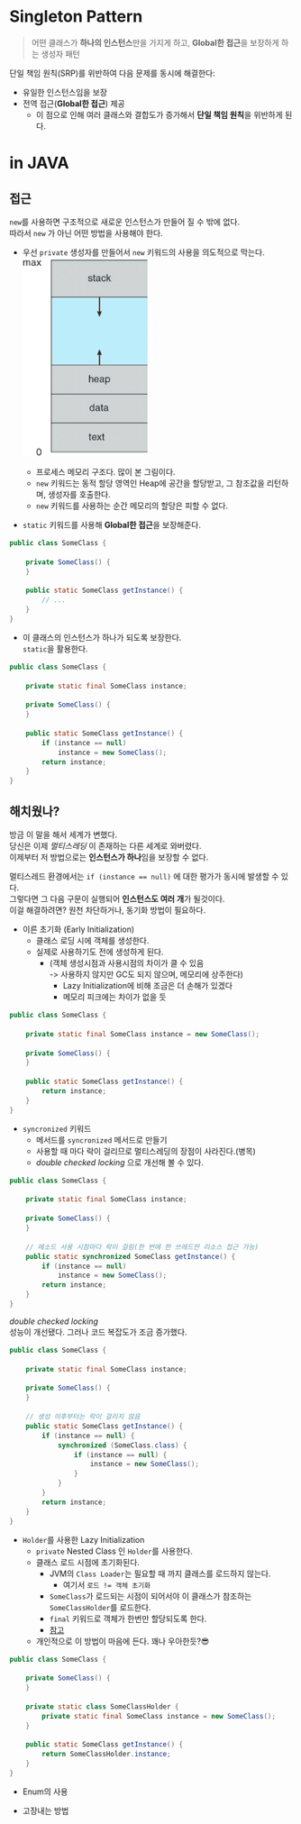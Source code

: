 # Singleton Pattern

> 어떤 클래스가 **하나의 인스턴스**만을 가지게 하고, **Global한 접근**을 보장하게 하는 생성자 패턴

단일 책임 원칙(SRP)를 위반하여 다음 문제를 동시에 해결한다:

- 유일한 인스턴스임을 보장
- 전역 접근(**Global한 접근**) 제공
    - 이 점으로 인해 여러 클래스와 결합도가 증가해서 **단일 책임 원칙**을 위반하게 된다.

# in JAVA

## 접근

`new`를 사용하면 구조적으로 새로운 인스턴스가 만들어 질 수 밖에 없다.  
따라서 `new` 가 아닌 어떤 방법을 사용해야 한다.

- 우선 `private` 생성자를 만들어서 `new` 키워드의 사용을 의도적으로 막는다.  
  ![img.png](img.png)
    - 프로세스 메모리 구조다. 많이 본 그림이다.
    - `new` 키워드는 동적 할당 영역인 Heap에 공간을 할당받고, 그 참조값을 리턴하며, 생성자를 호출한다.
    - `new` 키워드를 사용하는 순간 메모리의 할당은 피할 수 없다.


- `static` 키워드를 사용해 **Global한 접근**을 보장해준다.

```java
public class SomeClass {

	private SomeClass() {
	}

	public static SomeClass getInstance() {
		// ...
	}
}
```

- 이 클래스의 인스턴스가 하나가 되도록 보장한다.  
  `static`을 활용한다.

```java
public class SomeClass {

	private static final SomeClass instance;

	private SomeClass() {
	}

	public static SomeClass getInstance() {
		if (instance == null)
			instance = new SomeClass();
		return instance;
	}
}
```

## 해치웠나?

방금 이 말을 해서 세계가 변했다.  
당신은 이제 _멀티스레딩_ 이 존재하는 다른 세계로 와버렸다.  
이제부터 저 방법으로는 **인스턴스가 하나**임을 보장할 수 없다.

멀티스레드 환경에서는 `if (instance == null)` 에 대한 평가가 동시에 발생할 수 있다.  
그렇다면 그 다음 구문이 실행되어 **인스턴스도 여러 개**가 될것이다.  
이걸 해결하려면? 원천 차단하거나, 동기화 방법이 필요하다.

- 이른 초기화 (Early Initialization)
    - 클래스 로딩 시에 객체를 생성한다.
    - 실제로 사용하기도 전에 생성하게 된다.
        - (객체 생성시점과 사용시점의 차이가 클 수 있음  
          -> 사용하지 않지만 GC도 되지 않으며, 메모리에 상주한다)
            - Lazy Initialization에 비해 조금은 더 손해가 있겠다
            - 메모리 피크에는 차이가 없을 듯

```java
public class SomeClass {

	private static final SomeClass instance = new SomeClass();

	private SomeClass() {
	}

	public static SomeClass getInstance() {
		return instance;
	}
}
```

- `syncronized` 키워드
    - 메서드를 `syncronized` 메서드로 만들기
    - 사용할 때 마다 락이 걸리므로 멀티스레딩의 장점이 사라진다.(병목)
    - _double checked locking_ 으로 개선해 볼 수 있다.

```java
public class SomeClass {

	private static final SomeClass instance;

	private SomeClass() {
	}

	// 메소드 사용 시점마다 락이 걸림(한 번에 한 쓰레드만 리소스 접근 가능)
	public static synchronized SomeClass getInstance() {
		if (instance == null)
			instance = new SomeClass();
		return instance;
	}
}
```

_double checked locking_  
성능이 개선됐다. 그러나 코드 복잡도가 조금 증가했다.

```java
public class SomeClass {

	private static final SomeClass instance;

	private SomeClass() {
	}

	// 생성 이후부터는 락이 걸리지 않음
	public static SomeClass getInstance() {
		if (instance == null) {
			synchronized (SomeClass.class) {
				if (instance == null) {
					instance = new SomeClass();
				}
			}
		}
		return instance;
	}
}
```

- `Holder`를 사용한 Lazy Initialization
    - `private` Nested Class 인 `Holder`를 사용한다.
    - 클래스 로드 시점에 초기화된다.
        - JVM의 `Class Loader`는 필요할 때 까지 클래스를 로드하지 않는다.
            - 여기서 `로드 != 객체 초기화`
        - `SomeClass`가 로드되는 시점이 되어서야 이 클래스가 참조하는 `SomeClassHolder`를 로드한다.
        - `final` 키워드로 객체가 한번만 할당되도록 한다.
        - [참고](https://stackoverflow.com/questions/24538509/does-the-java-classloader-load-inner-classes)
    - 개인적으로 이 방법이 마음에 든다. 꽤나 우아한듯?😎

```java
public class SomeClass {

	private SomeClass() {
	}

	private static class SomeClassHolder {
		private static final SomeClass instance = new SomeClass();
	}

	public static SomeClass getInstance() {
		return SomeClassHolder.instance;
	}
}
```

- Enum의 사용

- 고장내는 방법